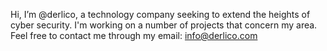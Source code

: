 Hi, I’m @derlico, a technology company seeking to extend the heights of cyber security. 
I'm working on a number of projects that concern my area.
Feel free to contact me through my email: info@derlico.com
